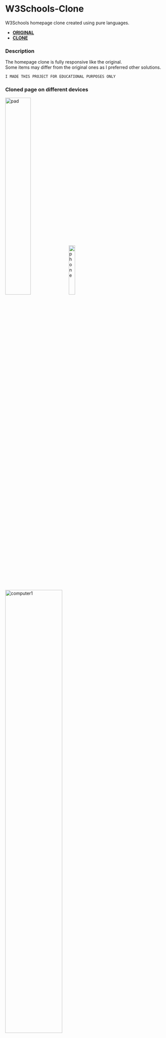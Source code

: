 # W3Schools-Clone
W3Schools homepage clone created using pure languages.

* [**ORIGINAL**](https://www.w3schools.com/)<br/>
* [**CLONE**](https://mkuchno.github.io/W3Schools-Clone/)

### Description
The homepage clone is fully responsive like the original.<br/>
Some items may differ from the original ones as I preferred other solutions.

```css
I MADE THIS PROJECT FOR EDUCATIONAL PURPOSES ONLY
```

### Cloned page on different devices
  <img src="https://user-images.githubusercontent.com/62030541/96938935-ebaf8f80-14cb-11eb-9d98-bca2e6b19da7.png" alt="pad" width="40%" height="40%"><img src="https://user-images.githubusercontent.com/62030541/96938938-eeaa8000-14cb-11eb-823e-c1afa9e300d4.png" alt="phone" width="20%" height="20%">
  <img src="https://user-images.githubusercontent.com/62030541/96938924-e5b9ae80-14cb-11eb-88c2-745c536890c7.png" alt="computer1" width="60%" height="60%">
  <img src="https://user-images.githubusercontent.com/62030541/96938931-e94d3580-14cb-11eb-82cb-898b430b348a.png" alt="computer2" width="60%" height="60%">

## Languages
* HTML5
* CSS3
* JavaScript (ES5/ES6)

